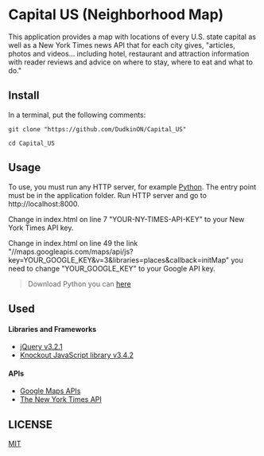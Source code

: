 # Capital US (Neighborhood Map)

This application provides a map with locations of every U.S. state capital as 
well as a New York Times news API that for each city gives, "articles, photos and videos... 
including hotel, restaurant and attraction information with reader reviews and
advice on where to stay, where to eat and what to do."


## Install

In a terminal, put the following comments:

```
git clone "https://github.com/DudkinON/Capital_US"
```

```
cd Capital_US
```

## Usage

To use, you must run any HTTP server, for example [Python](https://docs.python.org/2/library/simplehttpserver.html). 
The entry point must be in the application folder. Run HTTP server and go 
to http://localhost:8000.

Change in index.html on line 7 "YOUR-NY-TIMES-API-KEY" to your New York Times 
API key. 

Change in index.html on line 49 the link 
"//maps.googleapis.com/maps/api/js?key=YOUR_GOOGLE_KEY&v=3&libraries=places&callback=initMap" 
you need to change "YOUR_GOOGLE_KEY" to your Google API key.

> Download Python you can [here](https://www.python.org/downloads/release/python-2714/)

## Used 
#### Libraries and Frameworks 

* [jQuery v3.2.1](http://jquery.com/download/)
* [Knockout JavaScript library v3.4.2](http://knockoutjs.com/downloads/index.html)

#### APIs

* [Google Maps APIs](https://developers.google.com/maps/)
* [The New York Times API](https://developer.nytimes.com/)

## LICENSE

[MIT](LICENSE)

